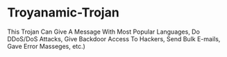 # Troyanamic-Trojan
This Trojan Can Give A Message With Most Popular Languages, Do DDoS/DoS Attacks, Give Backdoor Access To Hackers, Send Bulk E-mails, Gave Error Masseges, etc.)

